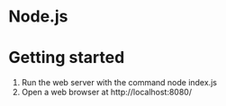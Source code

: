 # Node.js

# Getting started
1. Run the web server with the command node index.js
2. Open a web browser at http://localhost:8080/


